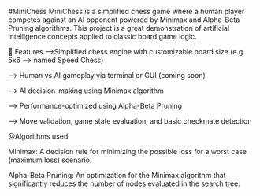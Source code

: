 #MiniChess
MiniChess is a simplified chess game where a human player competes against an AI opponent powered by Minimax and Alpha-Beta Pruning algorithms. 
This project is a great demonstration of artificial intelligence concepts applied to classic board game logic.

📌 Features
-->Simplified chess engine with customizable board size (e.g. 5x6 --> named Speed Chess)

--> Human vs AI gameplay via terminal or GUI (coming soon)

--> AI decision-making using Minimax algorithm

--> Performance-optimized using Alpha-Beta Pruning

--> Move validation, game state evaluation, and basic checkmate detection




@Algorithms used

Minimax: A decision rule for minimizing the possible loss for a worst case (maximum loss) scenario.

Alpha-Beta Pruning: An optimization for the Minimax algorithm that significantly reduces the number of nodes evaluated in the search tree.

